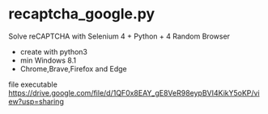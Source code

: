 # recaptcha_google.py

Solve reCAPTCHA with Selenium 4 + Python + 4 Random Browser
- create with python3
- min Windows 8.1
- Chrome,Brave,Firefox and Edge

file executable
https://drive.google.com/file/d/1QF0x8EAY_gE8VeR98eypBVI4KikY5oKP/view?usp=sharing
